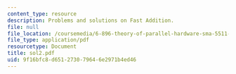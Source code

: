 ```yaml
---
content_type: resource
description: Problems and solutions on Fast Addition.
file: null
file_location: /coursemedia/6-896-theory-of-parallel-hardware-sma-5511-spring-2004/9f16bfc8d651273079646e2971b4ed46_sol2.pdf
file_type: application/pdf
resourcetype: Document
title: sol2.pdf
uid: 9f16bfc8-d651-2730-7964-6e2971b4ed46
---
```

